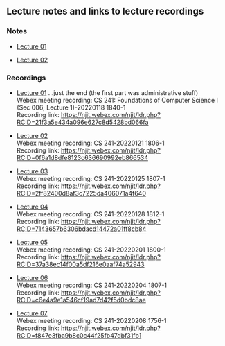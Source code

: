 ## Lecture notes and links to lecture recordings


### Notes

+  [Lecture 01](https://github.com/williamdemeo/cs241-spring2022/blob/master/lecture/notes/lec01.pdf)

+  [Lecture 02](https://github.com/williamdemeo/cs241-spring2022/blob/master/lecture/notes/lec02.pdf)



### Recordings

+  [Lecture 01](https://njit.webex.com/njit/ldr.php?RCID=21f3a5e434a096e627c8d5428bd066fa) ...just the end (the first part was administrative stuff)  
   Webex meeting recording: CS 241: Foundations of Computer Science I (Sec 006; Lecture 1)-20220118 1840-1  
   Recording link: https://njit.webex.com/njit/ldr.php?RCID=21f3a5e434a096e627c8d5428bd066fa  

+  [Lecture 02](https://njit.webex.com/njit/ldr.php?RCID=0f6a1d8dfe8123c636690992eb866534)  
   Webex meeting recording: CS 241-20220121 1806-1  
   Recording link: https://njit.webex.com/njit/ldr.php?RCID=0f6a1d8dfe8123c636690992eb866534

+  [Lecture 03](https://njit.webex.com/njit/ldr.php?RCID=2ff82400d8af3c7225da406071a4f640)  
   Webex meeting recording: CS 241-20220125 1807-1  
   Recording link: https://njit.webex.com/njit/ldr.php?RCID=2ff82400d8af3c7225da406071a4f640

+  [Lecture 04](https://njit.webex.com/njit/ldr.php?RCID=7143657b6306bdacd14472a01ff8cb84)  
   Webex meeting recording: CS 241-20220128 1812-1  
   Recording link: https://njit.webex.com/njit/ldr.php?RCID=7143657b6306bdacd14472a01ff8cb84

+  [Lecture 05](https://njit.webex.com/njit/ldr.php?RCID=37a38ec14f00a5df216e0aaf74a52943)  
   Webex meeting recording: CS 241-20220201 1800-1  
   Recording link: https://njit.webex.com/njit/ldr.php?RCID=37a38ec14f00a5df216e0aaf74a52943
   
+  [Lecture 06](https://njit.webex.com/njit/ldr.php?RCID=c6e4a9e1a546cf19ad7d42f5d0bdc8ae)  
   Webex meeting recording: CS 241-20220204 1807-1  
   Recording link: https://njit.webex.com/njit/ldr.php?RCID=c6e4a9e1a546cf19ad7d42f5d0bdc8ae

+  [Lecture 07](https://njit.webex.com/njit/ldr.php?RCID=f847e3fba9b8c0c44f25fb47dbf31fb1)  
   Webex meeting recording: CS 241-20220208 1756-1  
   Recording link: https://njit.webex.com/njit/ldr.php?RCID=f847e3fba9b8c0c44f25fb47dbf31fb1
